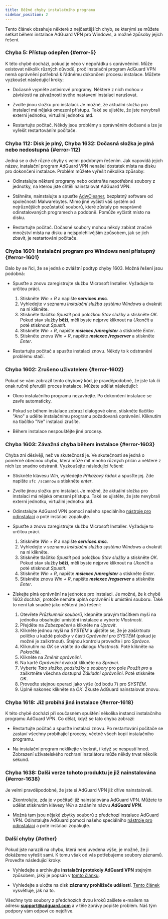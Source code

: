 ```yaml
---
title: Běžné chyby instalačního programu
sidebar_position: 2
---
```


Tento článek obsahuje některé z nejčastějších chyb, se kterými se můžete setkat během instalace AdGuard VPN pro Windows, a možné způsoby jejich řešení.

### Chyba 5: Přístup odepřen {#error-5}

K této chybě dochází, pokud je něco v nepořádku s oprávněními. Může existovat několik různých důvodů, proč instalační program AdGuard VPN nemá oprávnění potřebná k řádnému dokončení procesu instalace. Můžete vyzkoušet následující kroky:

- Dočasně vypněte antivirové programy. Některé z nich mohou v závislosti na závažnosti svého nastavení instalaci narušovat.

- Zvolte jinou složku pro instalaci. Je možné, že aktuální složka pro instalaci má nějaká omezení přístupu. Také se ujistěte, že jste nevybrali externí jednotku, virtuální jednotku atd.

- Restartujte počítač. Někdy jsou problémy s oprávněním dočasné a lze je vyřešit restartováním počítače.

### Chyba 112: Disk je plný, Chyba 1632: Dočasná složka je plná nebo nedostupná {#error-112}

Jedná se o dvě různé chyby s velmi podobným řešením. Jak napovídá jejich název, instalační program AdGuard VPN nenašel dostatek místa na disku pro dokončení instalace. Problém můžete vyřešit několika způsoby:

- Odinstalujte některé programy nebo odstraňte nepotřebné soubory z jednotky, na kterou jste chtěli nainstalovat AdGuard VPN.

- Stáhněte, nainstalujte a spusťte [AdwCleaner](http://www.bleepingcomputer.com/download/adwcleaner/), bezplatný software od společnosti Malwarebytes. Mimo jiné vyčistí váš systém od nejrůznějších pozůstatků souborů, které zůstaly po nesprávně odinstalovaných programech a podobně. Pomůže vyčistit místo na disku.

- Restartujte počítač. Dočasné soubory mohou někdy zabírat značné množství místa na disku a nejspolehlivějším způsobem, jak se jich zbavit, je restartování počítače.

### Chyba 1601: Instalační program pro Windows není přístupný {#error-1601}

Dalo by se říci, že se jedná o zvláštní podtyp chyby 1603. Možná řešení jsou podobná:

- Spusťte a znovu zaregistrujte službu Microsoft Installer. Vyžaduje to určitou práci.

    1. Stiskněte *Win + R* a napište **services.msc**.
    1. Vyhledejte v seznamu *Instalační služba systému Windows* a dvakrát na ni klikněte.
    1. Stiskněte tlačítko *Spustit* pod položkou *Stav služby* a stiskněte *OK*. Pokud stav služby **běží**, měli byste nejprve kliknout na *Ukončit* a poté stisknout *Spustit*.
    1. Stiskněte *Win + R*, napište ***msiexec /unregister*** a stiskněte *Enter*.
    1. Stiskněte znovu *Win + R*, napište ***msiexec /regserver*** a stiskněte *Enter*.

- Restartujte počítač a spusťte instalaci znovu. Někdy to k odstranění problému stačí.

### Chyba 1602: Zrušeno uživatelem {#error-1602}

Pokud se vám zobrazil tento chybový kód, je pravděpodobné, že jste tak či onak ručně přerušili proces instalace. Můžete udělat následující:

- Okno instalačního programu nezavírejte. Po dokončení instalace se zavře automaticky.

- Pokud se během instalace zobrazí dialogové okno, stiskněte tlačítko "Ano" a udělte instalačnímu programu požadovaná oprávnění. Kliknutím na tlačítko "Ne" instalaci zrušíte.

- Během instalace nespouštějte jiné procesy.

### Chyba 1603: Závažná chyba během instalace {#error-1603}

Chyba zní děsivěji, než ve skutečnosti je. Ve skutečnosti se jedná o poměrně obecnou chybu, která může mít mnoho různých příčin a některé z nich lze snadno odstranit. Vyzkoušejte následující řešení:

- Stiskněte klávesu *Win*, vyhledejte *Příkazový řádek* a spusťte jej. Zde napište `sfc /scannow` a stiskněte *enter*.

- Zvolte jinou složku pro instalaci. Je možné, že aktuální složka pro instalaci má nějaká omezení přístupu. Také se ujistěte, že jste nevybrali externí jednotku, virtuální jednotku atd.

- Odinstalujte AdGuard VPN pomocí našeho speciálního [nástroje pro odinstalaci](../../installation#advanced) a poté instalaci zopakujte.

- Spusťte a znovu zaregistrujte službu Microsoft Installer. Vyžaduje to určitou práci.

    1. Stiskněte *Win + R* a napište ***services.msc***.
    1. Vyhledejte v seznamu *Instalační služba systému Windows* a dvakrát na ni klikněte.
    1. Stiskněte tlačítko *Spustit* pod položkou *Stav služby* a stiskněte *OK*. Pokud stav služby **běží**, měli byste nejprve kliknout na *Ukončit* a poté stisknout *Spustit*.
    1. Stiskněte *Win + R*, napište ***msiexec /unregister*** a stiskněte *Enter*.
    1. Stiskněte znovu *Win + R*, napište ***msiexec /regserver*** a stiskněte *Enter*.

- Získejte plná oprávnění na jednotce pro instalaci. Je možné, že k chybě 1603 dochází, protože nemáte úplná oprávnění k umístění souboru. Také to není tak snadné jako některá jiná řešení:

    1. Otevřete *Průzkumník souborů*, klepněte pravým tlačítkem myši na jednotku obsahující umístění instalace a vyberte *Vlastnosti*.
    1. Přejděte na *Zabezpečení* a klikněte na *Upravit*.
    1. Klikněte jednou myší na *SYSTÉM* a ujistěte se, že je *zaškrtnuto* políčko u každé položky v části *Oprávnění pro SYSTÉM* (pokud je možné je zaškrtnout). Stejnou kontrolu proveďte i pro *Správce*.
    1. Kliknutím na *OK* se vrátíte do dialogu *Vlastnosti*. Poté klikněte na *Pokročilé*.
    1. Klikněte na *Změnit oprávnění*.
    1. Na kartě *Oprávnění* dvakrát klikněte na *Správci*.
    1. Vyberte *Tato složka, podsložky a soubory* pro pole *Použít pro* a zaškrtněte všechna dostupná *Základní oprávnění*. Poté stiskněte *OK*.
    1. Proveďte stejnou operaci jako výše (od bodu 7) pro *SYSTÉM*.
    1. Úplně nakonec klikněte na *OK*. Zkuste AdGuard nainstalovat znovu.

### Chyba 1618: Již probíhá jiná instalace {#error-1618}

K této chybě dochází při současném spuštění několika instancí instalačního programu AdGuard VPN. Co dělat, když se tato chyba zobrazí:

- Restartujte počítač a spusťte instalaci znovu. Po restartování počítače se zastaví všechny probíhající procesy, včetně všech kopií instalačního programu.

- Na instalační program neklikejte vícekrát, i když se nespustí hned. Zobrazení uživatelského rozhraní instalátoru může někdy trvat několik sekund.

### Chyba 1638: Další verze tohoto produktu je již nainstalována {#error-1638}

Je velmi pravděpodobné, že jste si AdGuard VPN již dříve nainstalovali.

- Zkontrolujte, zda je v počítači již nainstalována AdGuard VPN. Můžete to udělat stisknutím klávesy *Win* a zadáním názvu ***AdGuard VPN***.

- Možná tam jsou nějaké zbytky souborů z předchozí instalace AdGuard VPN. Odinstalujte AdGuard pomocí našeho speciálního [nástroje pro odinstalaci](../../installation#advanced) a poté instalaci zopakujte.

### Další chyby {#other}

Pokud jste narazili na chybu, která není uvedena výše, je možné, že ji dokážeme vyřešit sami. K tomu však od vás potřebujeme soubory záznamů. Proveďte následující kroky:

- Vyhledejte a archivujte **instalační protokoly AdGuard VPN** stejným způsobem, jaký je popsán v [tomto článku](https://adguard.com/kb/adguard-for-windows/solving-problems/installation-logs/).

- Vyhledejte a uložte na disk **záznamy prohlížeče událostí**. [Tento článek](https://adguard.com/kb/adguard-for-windows/solving-problems/system-logs/) vysvětluje, jak na to.

Všechny tyto soubory z předchozích dvou kroků zašlete e-mailem na adresu **support@adguard.com** a v těle zprávy popište problém. Náš tým podpory vám odpoví co nejdříve.
